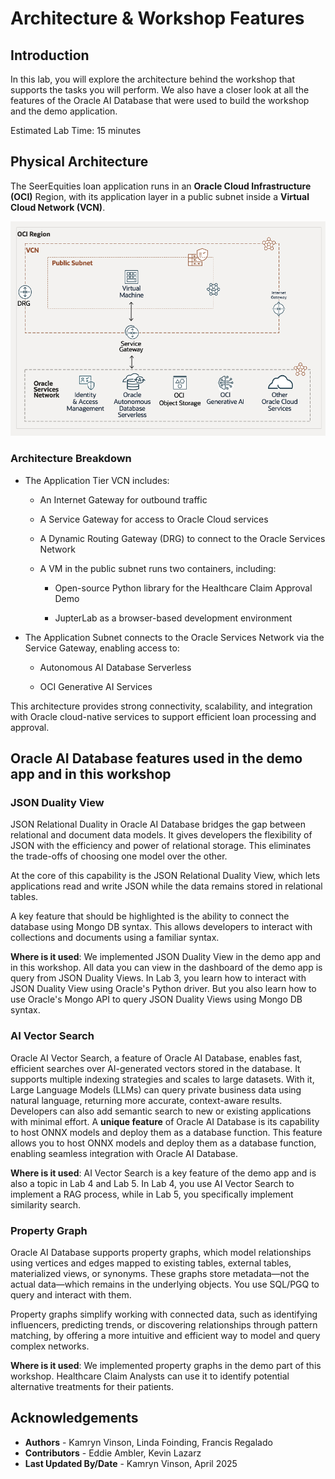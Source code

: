 # Architecture & Workshop Features

## Introduction

In this lab, you will explore the architecture behind the workshop that supports the tasks you will perform. We also have a closer look at all the features of the Oracle AI Database that were used to build the workshop and the demo application.

Estimated Lab Time: 15 minutes

## Physical Architecture

The SeerEquities loan application runs in an **Oracle Cloud Infrastructure (OCI)** Region, with its application layer in a public subnet inside a **Virtual Cloud Network (VCN)**.

![Physical Architecture](./images/physical-architecture.png)

### Architecture Breakdown

- The Application Tier VCN includes:

    - An Internet Gateway for outbound traffic

    - A Service Gateway for access to Oracle Cloud services

    - A Dynamic Routing Gateway (DRG) to connect to the Oracle Services Network

    - A VM in the public subnet runs two containers, including:

        - Open-source Python library for the Healthcare Claim Approval Demo

        - JupterLab as a browser-based development environment

- The Application Subnet connects to the Oracle Services Network via the Service Gateway, enabling access to:

    - Autonomous AI Database Serverless

    - OCI Generative AI Services

This architecture provides strong connectivity, scalability, and integration with Oracle cloud-native services to support efficient loan processing and approval.

## Oracle AI Database features used in the demo app and in this workshop




### **JSON Duality View**

JSON Relational Duality in Oracle AI Database bridges the gap between relational and document data models. It gives developers the flexibility of JSON with the efficiency and power of relational storage. This eliminates the trade-offs of choosing one model over the other.

At the core of this capability is the JSON Relational Duality View, which lets applications read and write JSON while the data remains stored in relational tables.

A key feature that should be highlighted is the ability to connect the database using Mongo DB syntax. This allows developers to interact with collections and documents using a familiar syntax. 

**Where is it used**: We implemented JSON Duality View in the demo app and in this workshop. All data you can view in the dashboard of the demo app is query from JSON Duality Views. In Lab 3, you learn how to interact with JSON Duality View using Oracle's Python driver. But you also learn how to use Oracle's Mongo API to query JSON Duality Views using Mongo DB syntax.

### **AI Vector Search**

Oracle AI Vector Search, a feature of Oracle AI Database, enables fast, efficient searches over AI-generated vectors stored in the database. It supports multiple indexing strategies and scales to large datasets. With it, Large Language Models (LLMs) can query private business data using natural language, returning more accurate, context-aware results. Developers can also add semantic search to new or existing applications with minimal effort. A **unique feature** of Oracle AI Database is its capability to host ONNX models and deploy them as a database function. This feature allows you to host ONNX models and deploy them as a database function, enabling seamless integration with Oracle AI Database.

**Where is it used**: AI Vector Search is a key feature of the demo app and is also a topic in Lab 4 and Lab 5. In Lab 4, you use AI Vector Search to implement a RAG process, while in Lab 5, you specifically implement similarity search.

### **Property Graph**

Oracle AI Database supports property graphs, which model relationships using vertices and edges mapped to existing tables, external tables, materialized views, or synonyms. These graphs store metadata—not the actual data—which remains in the underlying objects. You use SQL/PGQ to query and interact with them.

Property graphs simplify working with connected data, such as identifying influencers, predicting trends, or discovering relationships through pattern matching, by offering a more intuitive and efficient way to model and query complex networks.

**Where is it used**: We implemented property graphs in the demo part of this workshop. Healthcare Claim Analysts can use it to identify potential alternative treatments for their patients.


## Acknowledgements
* **Authors** - Kamryn Vinson, Linda Foinding, Francis Regalado
* **Contributors** - Eddie Ambler, Kevin Lazarz
* **Last Updated By/Date** - Kamryn Vinson, April 2025